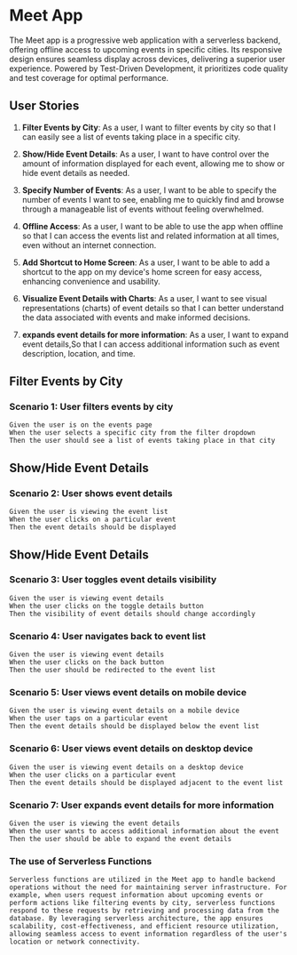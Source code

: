 # Meet App

The Meet app is a progressive web application with a serverless backend, offering offline access to upcoming events in specific cities. Its responsive design ensures seamless display across devices, delivering a superior user experience. Powered by Test-Driven Development, it prioritizes code quality and test coverage for optimal performance.

## User Stories

1. **Filter Events by City**: As a user, I want to filter events by city so that I can easily see a list of events taking place in a specific city.

2. **Show/Hide Event Details**: As a user, I want to have control over the amount of information displayed for each event, allowing me to show or hide event details as needed.

3. **Specify Number of Events**: As a user, I want to be able to specify the number of events I want to see, enabling me to quickly find and browse through a manageable list of events without feeling overwhelmed.

4. **Offline Access**: As a user, I want to be able to use the app when offline so that I can access the events list and related information at all times, even without an internet connection.

5. **Add Shortcut to Home Screen**: As a user, I want to be able to add a shortcut to the app on my device's home screen for easy access, enhancing convenience and usability.

6. **Visualize Event Details with Charts**: As a user, I want to see visual representations (charts) of event details so that I can better understand the data associated with events and make informed decisions.

7. **expands event details for more information**: As a user, I want to expand event details,So that I can access additional information such as event description, location, and time.

## Filter Events by City

### Scenario 1: User filters events by city

```gherkin
Given the user is on the events page
When the user selects a specific city from the filter dropdown
Then the user should see a list of events taking place in that city
```

## Show/Hide Event Details

### Scenario 2: User shows event details

```gherkin
Given the user is viewing the event list
When the user clicks on a particular event
Then the event details should be displayed

```

## Show/Hide Event Details

### Scenario 3: User toggles event details visibility

```gherkin
Given the user is viewing event details
When the user clicks on the toggle details button
Then the visibility of event details should change accordingly

```

### Scenario 4: User navigates back to event list

```gherkin
Given the user is viewing event details
When the user clicks on the back button
Then the user should be redirected to the event list

```

### Scenario 5: User views event details on mobile device

```gherkin
Given the user is viewing event details on a mobile device
When the user taps on a particular event
Then the event details should be displayed below the event list

```

### Scenario 6: User views event details on desktop device

```gherkin
Given the user is viewing event details on a desktop device
When the user clicks on a particular event
Then the event details should be displayed adjacent to the event list

```

### Scenario 7: User expands event details for more information

```gherkin
Given the user is viewing the event details
When the user wants to access additional information about the event
Then the user should be able to expand the event details

```

### The use of Serverless Functions

```gherkin
Serverless functions are utilized in the Meet app to handle backend operations without the need for maintaining server infrastructure. For example, when users request information about upcoming events or perform actions like filtering events by city, serverless functions respond to these requests by retrieving and processing data from the database. By leveraging serverless architecture, the app ensures scalability, cost-effectiveness, and efficient resource utilization, allowing seamless access to event information regardless of the user's location or network connectivity.

```
